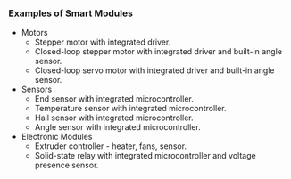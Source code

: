 

### Examples of Smart Modules

- Motors
    - Stepper motor with integrated driver.
    - Closed-loop stepper motor with integrated driver and built-in angle sensor.
    - Closed-loop servo motor with integrated driver and built-in angle sensor.
- Sensors
    - End sensor with integrated microcontroller.
    - Temperature sensor with integrated microcontroller.
    - Hall sensor with integrated microcontroller.
    - Angle sensor with integrated microcontroller.
- Electronic Modules
    - Extruder controller - heater, fans, sensor.
    - Solid-state relay with integrated microcontroller and voltage presence sensor.
